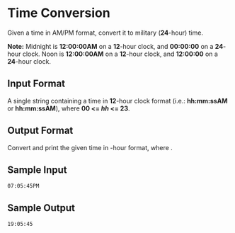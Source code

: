 # Time Conversion
Given a time in AM/PM format, convert it to military (**24**-hour) time.

**Note:** Midnight is **12:00:00AM** on a **12**-hour clock, and **00:00:00** on a **24**-hour clock. Noon is **12:00:00AM** on a **12**-hour clock, and **12:00:00** on a **24**-hour clock.

## Input Format

A single string containing a time in **12**-hour clock format (i.e.: **hh:mm:ssAM** or **hh:mm:ssAM**), where **00 <= _hh_ <= 23**.

## Output Format

Convert and print the given time in -hour format, where .

## Sample Input
```
07:05:45PM
```
## Sample Output
```
19:05:45
```